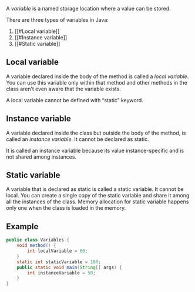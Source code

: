 A *variable* is a named storage location where a value can be stored.

There are three types of variables in Java:
1. [[#Local variable]]
2. [[#Instance variable]]
3. [[#Static variable]]
## Local variable

A variable declared inside the body of the method is called a *local variable*. You can use this variable only within that method and other methods in the class aren’t even aware that the variable exists.

A local variable cannot be defined with “static” keyword.

## Instance variable

A variable declared inside the class but outside the body of the method, is called an *instance variable*. It cannot be declared as static.

It is called an instance variable because its value instance-specific and is not shared among instances.

## Static variable

A variable that is declared as static is called a static variable. It cannot be local. You can create a single copy of the static variable and share it among all the instances of the class. Memory allocation for static variable happens only one when the class is loaded in the memory.

## Example

```java
public class Variables {
	void method() {
		int localVariable = 60;
	}
	static int staticVariable = 100; 
	public static void main(String[] args) {
		int instanceVariable = 50;
	}
}
```